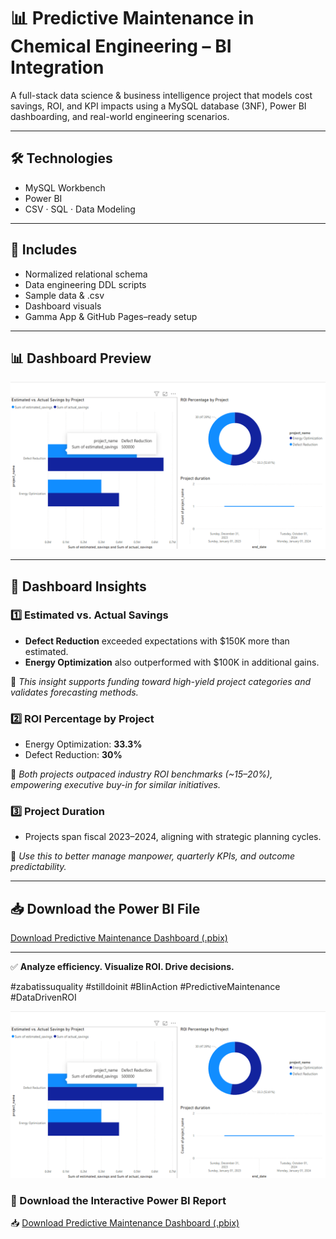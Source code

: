 
# 📊 Predictive Maintenance in Chemical Engineering – BI Integration

A full-stack data science & business intelligence project that models cost savings, ROI, and KPI impacts using a MySQL database (3NF), Power BI dashboarding, and real-world engineering scenarios.

---

## 🛠️ Technologies
- MySQL Workbench
- Power BI
- CSV · SQL · Data Modeling

---

## 📂 Includes
- Normalized relational schema
- Data engineering DDL scripts
- Sample data & .csv
- Dashboard visuals
- Gamma App & GitHub Pages–ready setup

---

## 📊 Dashboard Preview

![Power BI Dashboard Preview](dashboard_preview.png)

---

## 🧠 Dashboard Insights

### 1️⃣ Estimated vs. Actual Savings
- **Defect Reduction** exceeded expectations with $150K more than estimated.
- **Energy Optimization** also outperformed with $100K in additional gains.

📌 _This insight supports funding toward high-yield project categories and validates forecasting methods._

### 2️⃣ ROI Percentage by Project
- Energy Optimization: **33.3%**
- Defect Reduction: **30%**

📌 _Both projects outpaced industry ROI benchmarks (~15–20%), empowering executive buy-in for similar initiatives._

### 3️⃣ Project Duration
- Projects span fiscal 2023–2024, aligning with strategic planning cycles.

📌 _Use this to better manage manpower, quarterly KPIs, and outcome predictability._

---

## 📥 Download the Power BI File

[Download Predictive Maintenance Dashboard (.pbix)](./predictive%20maintenance%20Dashboard.pbix)

---

✅ **Analyze efficiency. Visualize ROI. Drive decisions.**

#zabatissuquality #stilldoinit #BIinAction #PredictiveMaintenance #DataDrivenROI

![Power BI Dashboard Preview](dashboard_preview.png)   

### 🧠 Download the Interactive Power BI Report

📥 [Download Predictive Maintenance Dashboard (.pbix)](./predictive_maintenance_Dashboard.pbix)

